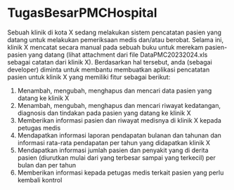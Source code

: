 ﻿# TugasBesarPMCHospital

Sebuah klinik di kota X sedang melakukan sistem pencatatan pasien yang datang untuk melakukan pemeriksaan medis dan/atau berobat. Selama ini, klinik X mencatat secara manual pada sebuah buku untuk merekam pasien-pasien yang datang (lihat attachment dari file DataPMC20232024.xls sebagai catatan dari klinik X). Berdasarkan hal tersebut, anda (sebagai developer) diminta untuk membantu membuatkan aplikasi pencatatan pasien untuk klinik X yang memiliki fitur sebagai berikut:
1. Menambah, mengubah, menghapus dan mencari data pasien yang datang ke klinik X
2. Menambah, mengubah, menghapus dan mencari riwayat kedatangan, diagnosis dan tindakan pada pasien yang datang ke klinik X
3. Memberikan informasi pasien dan riwayat medisnya di klinik X kepada petugas medis
4. Mendapatkan informasi laporan pendapatan bulanan dan tahunan dan informasi rata-rata pendapatan per tahun yang didapatkan klinik X
5. Mendapatkan informasi jumlah pasien dan penyakit yang di derita pasien (diurutkan mulai dari yang terbesar sampai yang terkecil) per bulan dan per tahun
6. Memberikan informasi kepada petugas medis terkait pasien yang perlu kembali kontrol